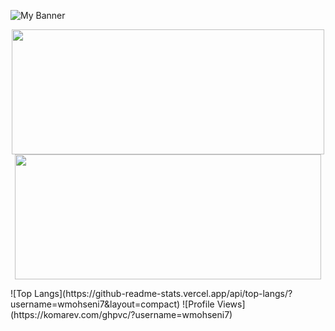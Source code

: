 ![My Banner](https://github.com/wmohseni7/wmohseni7/blob/main/assets/images/45044791_9105998.png)
<p align="center">
  <img src="https://github-readme-stats.vercel.app/api?username=wmohseni7&show_icons=true&theme=radical" width="500" height="200"/>
  <img src="https://github-readme-streak-stats.herokuapp.com/?user=wmohseni7&theme=dark" width="490" height="200"/>
</p>
<!-- ![Your GitHub stats](https://github-readme-stats.vercel.app/api?username=wmohseni7&show_icons=true&theme=radical&width=400)
![GitHub Streak](https://github-readme-streak-stats.herokuapp.com/?user=wmohseni7&theme=dark&width=380) -->
![Top Langs](https://github-readme-stats.vercel.app/api/top-langs/?username=wmohseni7&layout=compact)
![Profile Views](https://komarev.com/ghpvc/?username=wmohseni7)
